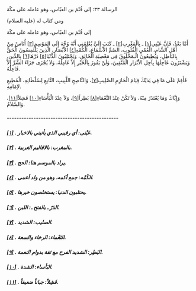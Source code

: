   الرسالة  ٣٣: إلى قُثَمَ بن العبّاس، وهو عامله على مكّة	

ومن كتاب له (عليه السلام)

إلى قُثَمَ بن العبّاس، وهو عامله على مكّة

أَمَّا بَعْدُ، فَإِنَّ عَيْنِي[[١\]](https://arabic.balaghah.net/node/761#_ftn1) ـ بِالْمَغْرِبِ[[٢\]](https://arabic.balaghah.net/node/761#_ftn2) ـ كَتَبَ إِلَيَّ يُعْلِمُنِي أَنَّهُ وُجِّهَ إِلَى المَوْسِمِ[[٣\]](https://arabic.balaghah.net/node/761#_ftn3) أُنَاسٌ مِنْ أَهْلِ الشَّامِ، الْعُمْيِ الْقُلُوبِ، الصُمِّ الاَْسْمَاعِ، الْكُمْهِ[[٤\]](https://arabic.balaghah.net/node/761#_ftn4) الاَْبْصَارِ، الَّذِينَ يَلْتَمِسُونَ الْحَقَّ بِالبَاطِلِ،  وَيُطِيعُونَ الْـمَخْلُوقَ فِي مَعْصِيَةِ الْخَالِقِ، وَيَحْتَلِبُونَ  الدُّنْيَا[[٥\]](https://arabic.balaghah.net/node/761#_ftn5) دَرَّهَا[[٦\]](https://arabic.balaghah.net/node/761#_ftn6) بِالدِّينِ، وَيَشْتَرُونَ عَاجِلَهَا بِآجِلِ الاَْبْرَارِ  الْمُتَّقِينَ، وَلَنْ يَفُوزَ بِالْخَيْرِ إِلاَّ عَامِلُهُ، وَلاَ  يُجْزَى جَزَاءَ الشَّرِّ إِلاَّ فَاعِلُهُ.

فَأَقِمْ عَلَى مَا فِي يَدَيْكَ قِيَامَ الْحَازِمِ الصَّلِيبِ[[٧\]](https://arabic.balaghah.net/node/761#_ftn7)، وَالنَّاصِحِ اللَّبِيبِ، التَّابِعِ لِسُلْطَانِهِ، الْمُطِيعِ لاِِمَامِهِ.

وَإِيَّاكَ وَمَا يُعْتَذَرُ مِنْهُ، وَلاَ تَكُنْ عِنْدَ النَّعْمَاءِ[[٨\]](https://arabic.balaghah.net/node/761#_ftn8) بَطِراً[[٩\]](https://arabic.balaghah.net/node/761#_ftn9)، وَلاَ عِنْدَ الْبَأْسَاءِ[[١٠\]](https://arabic.balaghah.net/node/761#_ftn10) فَشِلاً[[١١\]](https://arabic.balaghah.net/node/761#_ftn11)، وَالسَّلاَمُ.

##### ----------------------------------------------

##### [[١\]](https://arabic.balaghah.net/node/761#_ftnref1) . عَيْنى: أي رقيبي الذي يأتيني بالاخبار.

##### [[٢\]](https://arabic.balaghah.net/node/761#_ftnref2) . بالمغرب: بالاقاليم الغربية.

##### [[٣\]](https://arabic.balaghah.net/node/761#_ftnref3) . يراد بالموسم هنا: الحج.

##### [[٤\]](https://arabic.balaghah.net/node/761#_ftnref4) . الكُمْه: جمع أكمه، وهو من ولد أعمى.

##### [[٥\]](https://arabic.balaghah.net/node/761#_ftnref5) . يحتلبون الدنيا: يستخلصون خيرها.

##### [[٦\]](https://arabic.balaghah.net/node/761#_ftnref6) . الدَرّ ـ بالفتح ـ: اللبن.

##### [[٧\]](https://arabic.balaghah.net/node/761#_ftnref7) . الصليب: الشديد.

##### [[٨\]](https://arabic.balaghah.net/node/761#_ftnref8) . النَعْماء: الرخاء والسعة.

##### [[٩\]](https://arabic.balaghah.net/node/761#_ftnref9) . البَطِر: الشديد الفرح مع ثقة بدوام النعمة.

##### [[١٠\]](https://arabic.balaghah.net/node/761#_ftnref10) . البَأساء: الشدة.

##### [[١١\]](https://arabic.balaghah.net/node/761#_ftnref11) . فَشِلاً: جباناً ضعيفاً. 
